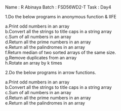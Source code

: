 Name : R Abinaya
Batch : FSD56WD2-T
Task : Day4

1.Do the below programs in anonymous function & IIFE

a.Print odd numbers in an array   
b.Convert all the strings to title caps in a string array   
c.Sum of all numbers in an array   
d.Return all the prime numbers in an array   
e.Return all the palindromes in an array   
f.Return median of two sorted arrays of the same size.   
g.Remove duplicates from an array   
h.Rotate an array by k times   


2.Do the below programs in arrow functions.

a.Print odd numbers in an array   
b.Convert all the strings to title caps in a string array   
c.Sum of all numbers in an array   
d.Return all the prime numbers in an array   
e.Return all the palindromes in an array   
